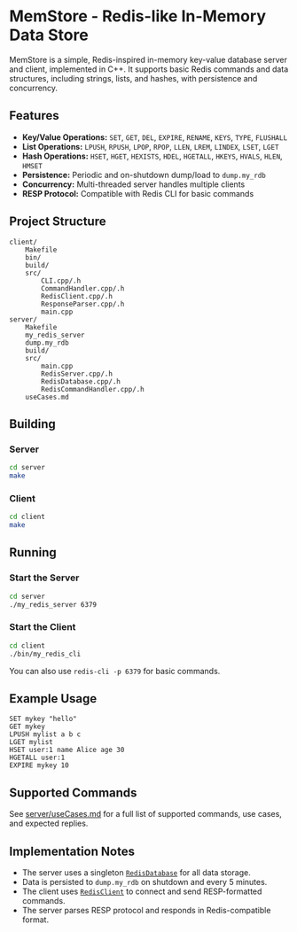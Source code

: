 # MemStore - Redis-like In-Memory Data Store

MemStore is a simple, Redis-inspired in-memory key-value database server and client, implemented in C++. It supports basic Redis commands and data structures, including strings, lists, and hashes, with persistence and concurrency.

## Features

- **Key/Value Operations:** `SET`, `GET`, `DEL`, `EXPIRE`, `RENAME`, `KEYS`, `TYPE`, `FLUSHALL`
- **List Operations:** `LPUSH`, `RPUSH`, `LPOP`, `RPOP`, `LLEN`, `LREM`, `LINDEX`, `LSET`, `LGET`
- **Hash Operations:** `HSET`, `HGET`, `HEXISTS`, `HDEL`, `HGETALL`, `HKEYS`, `HVALS`, `HLEN`, `HMSET`
- **Persistence:** Periodic and on-shutdown dump/load to `dump.my_rdb`
- **Concurrency:** Multi-threaded server handles multiple clients
- **RESP Protocol:** Compatible with Redis CLI for basic commands

## Project Structure

```
client/
    Makefile
    bin/
    build/
    src/
        CLI.cpp/.h
        CommandHandler.cpp/.h
        RedisClient.cpp/.h
        ResponseParser.cpp/.h
        main.cpp
server/
    Makefile
    my_redis_server
    dump.my_rdb
    build/
    src/
        main.cpp
        RedisServer.cpp/.h
        RedisDatabase.cpp/.h
        RedisCommandHandler.cpp/.h
    useCases.md
```

## Building

### Server

```sh
cd server
make
```

### Client

```sh
cd client
make
```

## Running

### Start the Server

```sh
cd server
./my_redis_server 6379
```

### Start the Client

```sh
cd client
./bin/my_redis_cli
```

You can also use `redis-cli -p 6379` for basic commands.

## Example Usage

```
SET mykey "hello"
GET mykey
LPUSH mylist a b c
LGET mylist
HSET user:1 name Alice age 30
HGETALL user:1
EXPIRE mykey 10
```

## Supported Commands

See [server/useCases.md](server/useCases.md) for a full list of supported commands, use cases, and expected replies.

## Implementation Notes

- The server uses a singleton [`RedisDatabase`](server/src/include/RedisDatabase.h) for all data storage.
- Data is persisted to `dump.my_rdb` on shutdown and every 5 minutes.
- The client uses [`RedisClient`](client/src/RedisClient.h) to connect and send RESP-formatted commands.
- The server parses RESP protocol and responds in Redis-compatible format.

